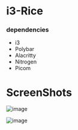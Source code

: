# i3-Rice

### dependencies 

- i3
- Polybar
- Alacritty
- Nitrogen
- Picom

# ScreenShots
![image](https://github.com/Nitch-dev/i3-Rice/assets/96729153/9762d8b3-f8b4-4bee-a2af-2107deaf6d9a)



![image](https://github.com/Nitch-dev/i3-Rice/assets/96729153/5be6bf14-d0dd-4213-b5e6-6ab62c67a6ff)

